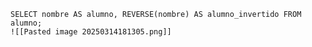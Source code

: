 	SELECT nombre AS alumno, REVERSE(nombre) AS alumno_invertido FROM alumno;
	![[Pasted image 20250314181305.png]]